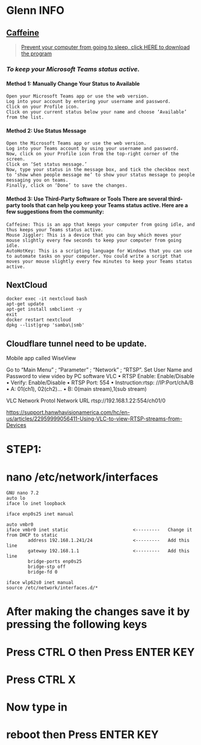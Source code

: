 # Glenn INFO

## [Caffeine](https://www.zhornsoftware.co.uk/caffeine/index.html#home)
> [Prevent your computer from going to sleep, click HERE to download the program](https://www.zhornsoftware.co.uk/caffeine/caffeine.zip)


### _To keep your Microsoft Teams status active._


#### Method 1: Manually Change Your Status to Available
```
Open your Microsoft Teams app or use the web version.
Log into your account by entering your username and password.
Click on your Profile icon.
Click on your current status below your name and choose ‘Available’ from the list.
```

#### Method 2: Use Status Message
```
Open the Microsoft Teams app or use the web version.
Log into your Teams account by using your username and password.
Now, click on your Profile icon from the top-right corner of the screen.
Click on ‘Set status message.’
Now, type your status in the message box, and tick the checkbox next to ‘show when people message me’ to show your status message to people messaging you on teams.
Finally, click on ‘Done’ to save the changes.
```

#### Method 3: Use Third-Party Software or Tools There are several third-party tools that can help you keep your Teams status active. Here are a few suggestions from the community:
```
Caffeine: This is an app that keeps your computer from going idle, and thus keeps your Teams status active.
Mouse Jiggler: This is a device that you can buy which moves your mouse slightly every few seconds to keep your computer from going idle.
AutoHotKey: This is a scripting language for Windows that you can use to automate tasks on your computer. You could write a script that moves your mouse slightly every few minutes to keep your Teams status active.
```




## NextCloud

```
docker exec -it nextcloud bash
apt-get update
apt-get install smbclient -y
exit
docker restart nextcloud
dpkg --list|grep 'samba\|smb'

```

## Cloudflare tunnel need to be update.

Mobile app called WiseView

Go to “Main Menu” ; “Parameter” ; “Network” ; “RTSP”. Set User Name 
and Password to view video by PC software VLC
•	 RTSP Enable: Enable/Disable
•	 Verify: Enable/Disable
•	 RTSP Port: 554
•	 Instruction:rtsp: //IP:Port/chA/B
•	 A: 01(ch1), 02(ch2)...
•	 B: 0(main stream),1(sub stream)

VLC
Network Protol
Network URL
rtsp://192.168.1.22:554/ch01/0


https://support.hanwhavisionamerica.com/hc/en-us/articles/22959999056411-Using-VLC-to-view-RTSP-streams-from-Devices


#



# STEP1:
# nano /etc/network/interfaces

````
GNU nano 7.2                                                                                                                                                    
auto lo
iface lo inet loopback

iface enp0s25 inet manual

auto vmbr0
iface vmbr0 inet static                        <---------   Change it from DHCP to static
        address 192.168.1.241/24               <---------   Add this line
        gateway 192.168.1.1                    <---------   Add this line
        bridge-ports enp0s25
        bridge-stp off
        bridge-fd 0

iface wlp62s0 inet manual
source /etc/network/interfaces.d/*
````

# After making the changes save it by pressing the following keys

# Press CTRL O then Press ENTER KEY
# Press CTRL X
# Now type in
# reboot then Press ENTER KEY





